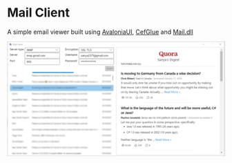 # Mail Client
A simple email viewer built using [AvaloniaUI](https://avaloniaui.net), [CefGlue](https://github.com/OutSystems/CefGlue) and [Mail.dll](https://www.limilabs.com/mail)

![Screenshot](screenshot.png?raw=true "Screenshot")
